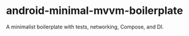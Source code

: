 # android-minimal-mvvm-boilerplate
A minimalist boilerplate with tests, networking, Compose, and DI.
